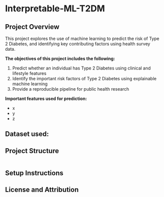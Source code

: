 # Interpretable-ML-T2DM

## Project Overview
This project explores the use of machine learning to predict the risk of Type 2 Diabetes, and identifying key contributing factors using health survey data.

**The objectives of this project includes the following:**
1. Predict whether an individual has Type 2 Diabetes using clinical and lifestyle features
2. Identify the important risk factors of Type 2 Diabetes using explainable machine learning
3. Provide a reproducible pipeline for public health research

**Important features used for prediction:**
- x
- y
- z

**Dataset used:**
- 

## Project Structure

```

```

## Setup Instructions


## License and Attribution
